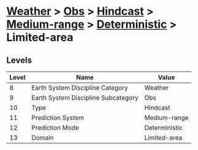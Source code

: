 # [Weather](../../../../..) > [Obs](../../../..) > [Hindcast](../../..) > [Medium-range](../..) > [Deterministic](..) > Limited-area

## Levels

| Level | Name | Value |
|-----|-----|-----|
| 8 | Earth System Discipline Category | Weather |
| 9 | Earth System Discipline Subcategory | Obs |
| 10 | Type | Hindcast |
| 11 | Prediction System | Medium-range |
| 12 | Prediction Mode | Deterministic |
| 13 | Domain | Limited-area |
